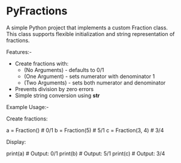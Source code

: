 # PyFractions

A simple Python project that implements a custom Fraction class.  
This class supports flexible initialization and string representation of fractions.

Features:-
  - Create fractions with:
    - (No Arguments) - defaults to 0/1
    - (One Argument) - sets numerator with denominator 1
    - (Two Arguments) - sets both numerator and denominator
  - Prevents division by zero errors
  - Simple string conversion using __str__


Example Usage:-

Create fractions:

a = Fraction()        # 0/1
b = Fraction(5)       # 5/1
c = Fraction(3, 4)    # 3/4

Display:

print(a)  # Output: 0/1
print(b)  # Output: 5/1
print(c)  # Output: 3/4


